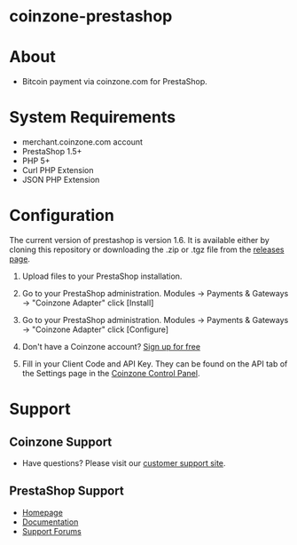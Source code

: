 # coinzone-prestashop

#  About

  * Bitcoin payment via coinzone.com for PrestaShop.

#  System Requirements

  * merchant.coinzone.com account
  * PrestaShop 1.5+
  * PHP 5+
  * Curl PHP Extension
  * JSON PHP Extension

#  Configuration

The current version of prestashop is version 1.6. It is available either by
cloning this repository or downloading the .zip or .tgz file from the
[releases page](https://github.com/CoinzoneBV/coinzone-prestashop/releases/tag/1.0).

1. Upload files to your PrestaShop installation.

2. Go to your PrestaShop administration. Modules -&gt; Payments &amp; Gateways -&gt;
"Coinzone Adapter" click [Install]

3. Go to your PrestaShop administration. Modules -&gt; Payments &amp; Gateways -&gt;
"Coinzone Adapter" click [Configure]

4. Don't have a Coinzone account? [Sign up for free](https://merchant.coinzone.com/signup?source=prestashop)

5. Fill in your Client Code and API Key. They can be found on the API tab of the Settings page in the [Coinzone Control Panel](https://merchant.coinzone.com/settings#apiTab).


#  Support

##  Coinzone Support

  * Have questions? Please visit our [customer support site](http://support.coinzone.com/).

##  PrestaShop Support

  * [Homepage](http://www.prestashop.com)
  * [Documentation](http://doc.prestashop.com/)
  * [Support Forums](http://www.prestashop.com/forums/)

